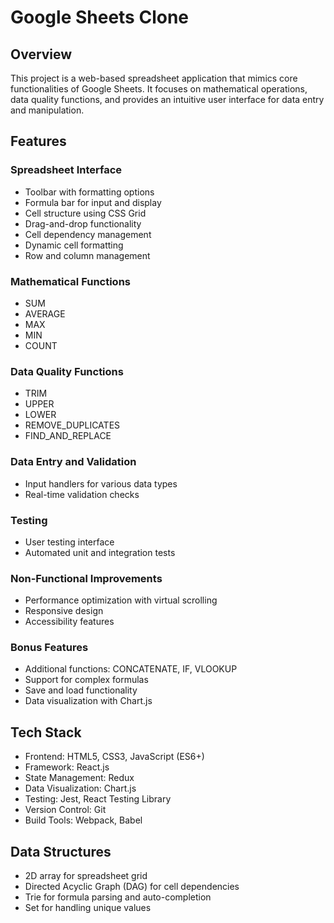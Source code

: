 # Google Sheets Clone

## Overview

This project is a web-based spreadsheet application that mimics core functionalities of Google Sheets. It focuses on mathematical operations, data quality functions, and provides an intuitive user interface for data entry and manipulation.

## Features

### Spreadsheet Interface
- Toolbar with formatting options
- Formula bar for input and display
- Cell structure using CSS Grid
- Drag-and-drop functionality
- Cell dependency management
- Dynamic cell formatting
- Row and column management

### Mathematical Functions
- SUM
- AVERAGE
- MAX
- MIN
- COUNT

### Data Quality Functions
- TRIM
- UPPER
- LOWER
- REMOVE_DUPLICATES
- FIND_AND_REPLACE

### Data Entry and Validation
- Input handlers for various data types
- Real-time validation checks

### Testing
- User testing interface
- Automated unit and integration tests

### Non-Functional Improvements
- Performance optimization with virtual scrolling
- Responsive design
- Accessibility features

### Bonus Features
- Additional functions: CONCATENATE, IF, VLOOKUP
- Support for complex formulas
- Save and load functionality
- Data visualization with Chart.js

## Tech Stack

- Frontend: HTML5, CSS3, JavaScript (ES6+)
- Framework: React.js
- State Management: Redux
- Data Visualization: Chart.js
- Testing: Jest, React Testing Library
- Version Control: Git
- Build Tools: Webpack, Babel

## Data Structures

- 2D array for spreadsheet grid
- Directed Acyclic Graph (DAG) for cell dependencies
- Trie for formula parsing and auto-completion
- Set for handling unique values
